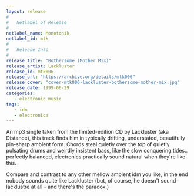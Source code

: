 ```yaml
---
layout: release
#
#   Netlabel of Release
#
netlabel_name: Monotonik
netlabel_id: mtk
#
#   Release Info
#
release_title: "Bothersome (Mother Mix)"
release_artist: Lackluster
release_id: mtk006
release_url: "https://archive.org/details/mtk006"
release_cover: "cover-mtk006-lackluster-bothersome-mother-mix.jpg"
release_date: 1999-06-29
categories:
   - electronic music
tags:
   - idm
   - electronica
---
```

An mp3 single taken from the limited-edition CD by Lackluster (aka Distance), this track finds him in typically drifting, understated, beautifully pin-sharp ambient form. Chords steal quietly over the top of quietly pulsating drums and weirdly insistent bass, like the slow conquering tides.. perfectly balanced, electronics practically sound natural when they're like this.

Compare and contrast to any other mellow ambient idm you like, in the end nobody sounds quite like Lackluster (but, of course, he doesn't sound lacklustre at all - and there's the paradox.)